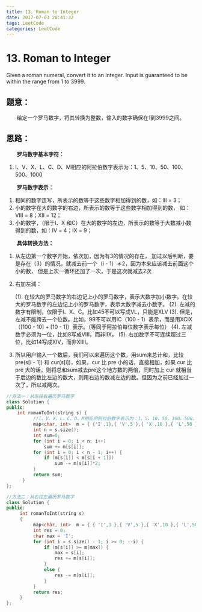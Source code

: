 ```yaml
---
title: 13. Roman to Integer
date: 2017-07-03 20:41:32
tags: LeetCode
categories: LeetCode
---
```


# 13. Roman to Integer

Given a roman numeral, convert it to an integer.
Input is guaranteed to be within the range from 1 to 3999.

## 题意：

　　给定一个罗马数字，将其转换为整数，输入的数字确保在1到3999之间。

<!--more-->

## 思路：

　　**罗马数字基本字符：**

1. I、V、X、L、C、D、M相应的阿拉伯数字表示为：1、5、10、50、100、500、1000

　　**罗马数字表示：**

1. 相同的数字连写，所表示的数等于这些数字相加得到的数，如：Ⅲ = 3；
2. 小的数字在大的数字的右边，所表示的数等于这些数字相加得到的数， 如：Ⅷ = 8；Ⅻ = 12；
3. 小的数字，（限于Ⅰ、X 和C）在大的数字的左边，所表示的数等于大数减小数得到的数，如：Ⅳ = 4；Ⅸ = 9；

　　**具体转换方法：**

1. 从左边第一个数字开始，依次加，因为有3的情况的存在， 加过以后判断，要是存在（3）的情况，就减去前一个（i - 1）＊2，因为本来应该减去前面这个小的数， 但是上次一循环还加了一次，于是这次就减去2次

2. 右加左減：

   (1). 在较大的罗马数字的右边记上小的罗马数字，表示大数字加小数字。在较大的罗马数字的左边记上小的罗马数字，表示大数字减去小数字。
   (2). 左减的数字有限制，仅限于I、X、C。比如45不可以写成VL，只能是XLV
   (3). 但是，左减不能跨去一个位数。比如，99不可以用IC（100 - 1）表示，而是用XCIX（[100 - 10] + [10 - 1]）表示。（等同于阿拉伯每位数字表示每位）
   (4). 左减数字必须为一位，比如8写成VIII，而非IIX。
   (5). 右加数字不可连续超过三位，比如14写成XIV，而非XIIII。

3. 所以用户输入一个数后，我们可以来遍历这个数，用sum来总计和，比较pre(s[i - 1]) 和 cur(s[i])，如果，cur 比 pre 小的话，直接相加，如果 cur 比 pre 大的话，则将总和sum减去pre这个地方数的两倍，同时加上 cur 就相当于后边的数比左边的数大，则用右边的数减左边的数。但因为之前已经加过一次了，所以减两次。

```c++
//方法一：从左往右遍历罗马数字
class Solution {
public:
	int romanToInt(string s) {
          //I、V、X、L、C、D、M相应的阿拉伯数字表示为：1、5、10、50、100、500、1000
          map<char, int>  m = { {'I',1},{ 'V',5 },{ 'X',10 },{ 'L',50 },{ 'C',100 },{ 'D',500 },{ 'M',1000 } };
          int n = s.size();
          int sum=0;
          for (int i = 0; i < n; i++)
              sum += m[s[i]];
          for (int i = 0; i < n - 1; i++) {
              if (m[s[i]] < m[s[i + 1]])
                  sum -= m[s[i]]*2;
          }
          return sum;
      }
};

//方法二：从右往左遍历罗马数字
class Solution {
public:
     int romanToInt(string s)
     {
          map<char, int>  m = { { 'I',1 },{ 'V',5 },{ 'X',10 },{ 'L',50 },{ 'C',100 },{ 'D',500 },{ 'M',1000 } };
          int res = 0;
          char max = 'I';
          for (int i = s.size() - 1; i >= 0; --i) {
              if (m[s[i]] >= m[max]) {
                  max = s[i];
                  res += m[s[i]];
              }
              else {
                  res -= m[s[i]];
              }
          }
          return res;
     }
};
```


